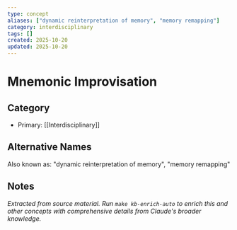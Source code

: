 ```yaml
---
type: concept
aliases: ["dynamic reinterpretation of memory", "memory remapping"]
category: interdisciplinary
tags: []
created: 2025-10-20
updated: 2025-10-20
---
```


# Mnemonic Improvisation

## Category

- Primary: [[Interdisciplinary]]

## Alternative Names

Also known as: "dynamic reinterpretation of memory", "memory remapping"

## Notes

*Extracted from source material. Run `make kb-enrich-auto` to enrich this and other concepts with comprehensive details from Claude's broader knowledge.*
